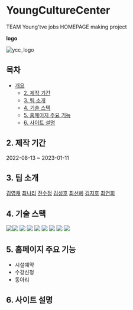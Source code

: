 # YoungCultureCenter

TEAM Young'tve jobs HOMEPAGE making project


**logo**

![ycc_logo](https://user-images.githubusercontent.com/69233747/196164673-6d2a30da-562d-455a-866a-df124eb0a3c3.png)

## 목차
- [개요](#youngculturecenter)
  * [2. 제작 기간](#2------)
  * [3. 팀 소개](#3-----)
  * [4. 기술 스택](#4------)
  * [5. 홈페이지 주요 기능](#5-----------)
  * [6. 사이트 설명](#6-------)

## 2. 제작 기간
2022-08-13 ~ 2023-01-11

## 3. 팀 소개
[김영채](https://github.com/Berry-G)
[최나리](https://github.com/Javaiary)
[전수정](https://github.com/asel0joo)
[김성호](https://github.com/xnlrlal)
[최선혜](https://github.com/Shyeo2)
[김지호](https://github.com/alwaysFinn)
[최연희](https://github.com/cyh6327)

## 4. 기술 스택
<img src="https://img.shields.io/badge/java-007396?style=for-the-badge&logo=java&logoColor=white"><img src="https://img.shields.io/badge/html5-E34F26?style=for-the-badge&logo=html5&logoColor=white"> <img src="https://img.shields.io/badge/css-1572B6?style=for-the-badge&logo=css3&logoColor=white"> <img src="https://img.shields.io/badge/javascript-F7DF1E?style=for-the-badge&logo=javascript&logoColor=black"> <img src="https://img.shields.io/badge/jquery-0769AD?style=for-the-badge&logo=jquery&logoColor=white"> <img src="https://img.shields.io/badge/spring-6DB33F?style=for-the-badge&logo=spring&logoColor=white"> <img src="https://img.shields.io/badge/bootstrap-7952B3?style=for-the-badge&logo=bootstrap&logoColor=white"> <img src="https://img.shields.io/badge/apache tomcat-F8DC75?style=for-the-badge&logo=apachetomcat&logoColor=white"> <img src="https://img.shields.io/badge/postgres-%23316192.svg?style=for-the-badge&logo=postgresql&logoColor=white">

## 5. 홈페이지 주요 기능

* 시설예약
* 수강신청
* 동아리

## 6. 사이트 설명
